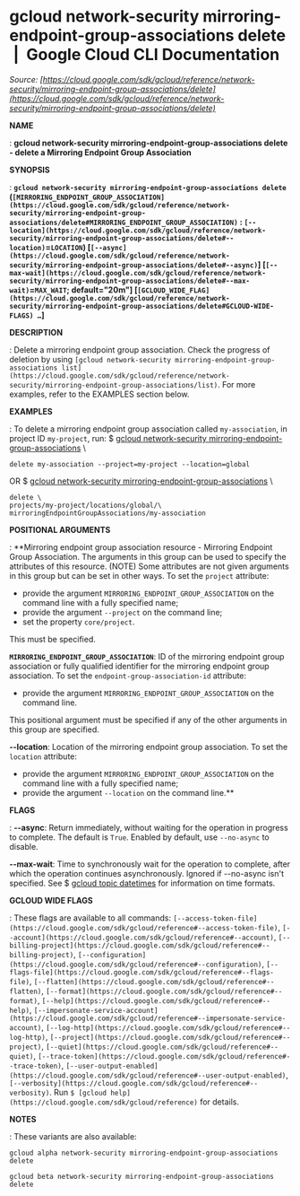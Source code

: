 # gcloud network-security mirroring-endpoint-group-associations delete  |  Google Cloud CLI Documentation

*Source: [https://cloud.google.com/sdk/gcloud/reference/network-security/mirroring-endpoint-group-associations/delete](https://cloud.google.com/sdk/gcloud/reference/network-security/mirroring-endpoint-group-associations/delete)*

**NAME**

: **gcloud network-security mirroring-endpoint-group-associations delete - delete a Mirroring Endpoint Group Association**

**SYNOPSIS**

: **`gcloud network-security mirroring-endpoint-group-associations delete` (`[MIRRORING_ENDPOINT_GROUP_ASSOCIATION](https://cloud.google.com/sdk/gcloud/reference/network-security/mirroring-endpoint-group-associations/delete#MIRRORING_ENDPOINT_GROUP_ASSOCIATION)` : `[--location](https://cloud.google.com/sdk/gcloud/reference/network-security/mirroring-endpoint-group-associations/delete#--location)`=`LOCATION`) [`[--async](https://cloud.google.com/sdk/gcloud/reference/network-security/mirroring-endpoint-group-associations/delete#--async)`] [`[--max-wait](https://cloud.google.com/sdk/gcloud/reference/network-security/mirroring-endpoint-group-associations/delete#--max-wait)`=`MAX_WAIT`; default="20m"] [`[GCLOUD_WIDE_FLAG](https://cloud.google.com/sdk/gcloud/reference/network-security/mirroring-endpoint-group-associations/delete#GCLOUD-WIDE-FLAGS) …`]**

**DESCRIPTION**

: Delete a mirroring endpoint group association. Check the progress of deletion by
using `[gcloud
network-security mirroring-endpoint-group-associations list](https://cloud.google.com/sdk/gcloud/reference/network-security/mirroring-endpoint-group-associations/list)`.
For more examples, refer to the EXAMPLES section below.

**EXAMPLES**

: To delete a mirroring endpoint group association called
`my-association`, in project ID `my-project`, run:
$ [gcloud
network-security mirroring-endpoint-group-associations](https://cloud.google.com/sdk/gcloud/reference/network-security/mirroring-endpoint-group-associations) \
```
delete my-association --project=my-project --location=global
```

OR
$ [gcloud
network-security mirroring-endpoint-group-associations](https://cloud.google.com/sdk/gcloud/reference/network-security/mirroring-endpoint-group-associations) \
```
delete \
projects/my-project/locations/global/\
mirroringEndpointGroupAssociations/my-association
```

**POSITIONAL ARGUMENTS**

: **Mirroring endpoint group association resource - Mirroring Endpoint Group
Association. The arguments in this group can be used to specify the attributes
of this resource. (NOTE) Some attributes are not given arguments in this group
but can be set in other ways.
To set the `project` attribute:

- provide the argument `MIRRORING_ENDPOINT_GROUP_ASSOCIATION` on the
command line with a fully specified name;
- provide the argument `--project` on the command line;
- set the property `core/project`.

This must be specified.

**`MIRRORING_ENDPOINT_GROUP_ASSOCIATION`**:
ID of the mirroring endpoint group association or fully qualified identifier for
the mirroring endpoint group association.
To set the `endpoint-group-association-id` attribute:

- provide the argument `MIRRORING_ENDPOINT_GROUP_ASSOCIATION` on the
command line.

This positional argument must be specified if any of the other arguments in this
group are specified.

**--location**:
Location of the mirroring endpoint group association.
To set the `location` attribute:

- provide the argument `MIRRORING_ENDPOINT_GROUP_ASSOCIATION` on the
command line with a fully specified name;
- provide the argument `--location` on the command line.**

**FLAGS**

: **--async**:
Return immediately, without waiting for the operation in progress to complete.
The default is `True`. Enabled by default, use
`--no-async` to disable.

**--max-wait**:
Time to synchronously wait for the operation to complete, after which the
operation continues asynchronously. Ignored if --no-async isn't specified. See $
[gcloud topic datetimes](https://cloud.google.com/sdk/gcloud/reference/topic/datetimes) for
information on time formats.

**GCLOUD WIDE FLAGS**

: These flags are available to all commands: `[--access-token-file](https://cloud.google.com/sdk/gcloud/reference#--access-token-file)`,
`[--account](https://cloud.google.com/sdk/gcloud/reference#--account)`, `[--billing-project](https://cloud.google.com/sdk/gcloud/reference#--billing-project)`,
`[--configuration](https://cloud.google.com/sdk/gcloud/reference#--configuration)`,
`[--flags-file](https://cloud.google.com/sdk/gcloud/reference#--flags-file)`,
`[--flatten](https://cloud.google.com/sdk/gcloud/reference#--flatten)`, `[--format](https://cloud.google.com/sdk/gcloud/reference#--format)`, `[--help](https://cloud.google.com/sdk/gcloud/reference#--help)`, `[--impersonate-service-account](https://cloud.google.com/sdk/gcloud/reference#--impersonate-service-account)`,
`[--log-http](https://cloud.google.com/sdk/gcloud/reference#--log-http)`,
`[--project](https://cloud.google.com/sdk/gcloud/reference#--project)`, `[--quiet](https://cloud.google.com/sdk/gcloud/reference#--quiet)`, `[--trace-token](https://cloud.google.com/sdk/gcloud/reference#--trace-token)`, `[--user-output-enabled](https://cloud.google.com/sdk/gcloud/reference#--user-output-enabled)`,
`[--verbosity](https://cloud.google.com/sdk/gcloud/reference#--verbosity)`.
Run `$ [gcloud help](https://cloud.google.com/sdk/gcloud/reference)` for details.

**NOTES**

: These variants are also available:

```
gcloud alpha network-security mirroring-endpoint-group-associations delete
```

```
gcloud beta network-security mirroring-endpoint-group-associations delete
```
